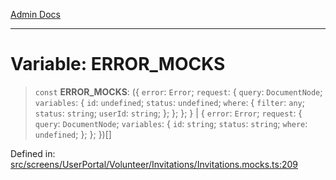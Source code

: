 [Admin Docs](/)

***

# Variable: ERROR\_MOCKS

> `const` **ERROR\_MOCKS**: (\{ `error`: `Error`; `request`: \{ `query`: `DocumentNode`; `variables`: \{ `id`: `undefined`; `status`: `undefined`; `where`: \{ `filter`: `any`; `status`: `string`; `userId`: `string`; \}; \}; \}; \} \| \{ `error`: `Error`; `request`: \{ `query`: `DocumentNode`; `variables`: \{ `id`: `string`; `status`: `string`; `where`: `undefined`; \}; \}; \})[]

Defined in: [src/screens/UserPortal/Volunteer/Invitations/Invitations.mocks.ts:209](https://github.com/hustlernik/talawa-admin/blob/fe326ed17e0fa5ad916ff9f383f63b5d38aedc7b/src/screens/UserPortal/Volunteer/Invitations/Invitations.mocks.ts#L209)
